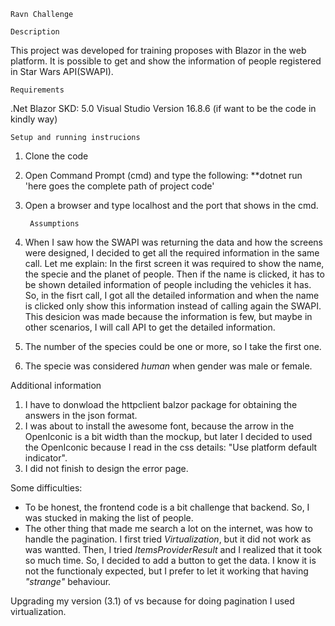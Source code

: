     Ravn Challenge

    Description

This project was developed for training proposes with Blazor in the web platform. It is possible to get and show the information of people registered in Star Wars API(SWAPI).

    Requirements
.Net Blazor SKD: 5.0
Visual Studio Version 16.8.6 (if want to be the code in kindly way)

    Setup and running instrucions

1. Clone the code
2. Open Command Prompt (cmd) and type the following:  **dotnet run 'here goes the complete path of project code'
3. Open a browser and type localhost and the port that shows in the cmd.

        Assumptions

1. When I saw how the SWAPI was returning the data and how the screens were designed, I decided to get all the required information in the same call. Let me explain:
In the first screen it was required to show the name, the specie and the planet of people. Then if the name is clicked, it has to be shown detailed information of people including the vehicles it has. 
So, in the fisrt call, I got all the detailed information and when the name is clicked only show this information instead of calling again the SWAPI.
This desicion was made because the information is few, but maybe in other scenarios, I will call API to get the detailed information.

2. The number of the species could be one or more, so I take the first one.
3. The specie was considered *human* when gender was male or female. 

Additional information
1. I have to donwload the httpclient balzor package for obtaining the answers in the json format.
2. I was about to install the awesome font, because the arrow in the OpenIconic is a bit width than the mockup, but later I decided to used the OpenIconic because I read in the css details: "Use platform default indicator". 
3. I did not finish to design the error page.

Some difficulties:
- To be honest, the frontend code is a bit challenge that backend. So, I was stucked in making the list of people.
- The other thing that made me search a lot on the internet, was how to handle the pagination. I first tried *Virtualization*, but it did not work as was wantted. Then, I tried  *ItemsProviderResult* and I realized that it took so much time. So, I decided to add a button to get the data. I know it is not the functionaly expected, but I prefer to let it working that having *"strange"* behaviour.

Upgrading my version (3.1) of vs because for doing pagination I used virtualization.

